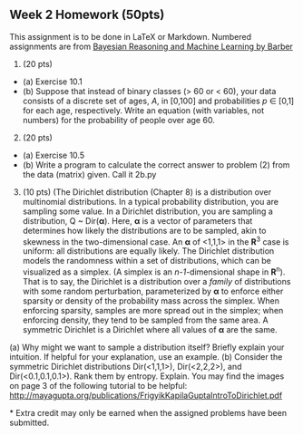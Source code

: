 Week 2 Homework (50pts)
--
This assignment is to be done in LaTeX or Markdown.  Numbered assignments are from [Bayesian Reasoning and Machine Learning by Barber](http://web4.cs.ucl.ac.uk/staff/D.Barber/pmwiki/pmwiki.php?n=Brml.HomePage)

1. (20 pts) 
 * (a) Exercise 10.1 
 * (b) Suppose that instead of binary classes (> 60 or < 60), your data consists of a discrete set of ages, *A*, in [0,100] and probabilities *p* ∈ [0,1] for each age, respectively. Write an equation (with variables, not numbers) for the probability of people over age 60.  
2. (20 pts) 
 * (a) Exercise 10.5
 * (b) Write a program to calculate the correct answer to problem (2) from the data (matrix) given.  Call it 2b.py
3. (10 pts) (The Dirichlet distribution (Chapter 8) is a distribution over multinomial distributions.  In a typical probability distribution, you are sampling some value.  In a Dirichlet distribution, you are sampling a distribution, Q ~ Dir(**α**).  Here, **α** is a vector of parameters that determines how likely the distributions are to be sampled, akin to skewness in the two-dimensional case.  An **α** of <1,1,1> in the **R**<sup>3</sup> case is uniform: all distributions are equally likely.   The Dirichlet distribution models the randomness within a set of distributions, which can be visualized as a simplex. (A simplex is an *n-1*-dimensional shape in **R**<sup>n</sup>).  That is to say, the Dirichlet is a distribution over a *family* of distributions with some random perturbation, parameterized by **α** to enforce either sparsity or density of the probability mass across the simplex.  When enforcing sparsity, samples are more spread out in the simplex; when enforcing density, they tend to be sampled from the same area. A symmetric Dirichlet is a Dirichlet where all values of **α** are the same.

(a) Why might we want to sample a distribution itself?  Briefly explain your intuition.  If helpful for your explanation, use an example.
(b) Consider the symmetric Dirichlet distributions Dir(<1,1,1>),  Dir(<2,2,2>), and Dir(<0.1,0.1,0.1>). Rank them by entropy.  Explain.  You may find the images on page 3 of the following tutorial to be helpful: http://mayagupta.org/publications/FrigyikKapilaGuptaIntroToDirichlet.pdf

\* Extra credit may only be earned when the assigned problems have been submitted.
